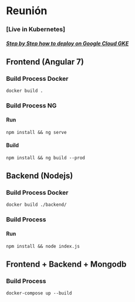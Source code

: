 # Reunión

### [Live in Kubernetes]
##### [Step by Step how to deploy on Google Cloud GKE](GCLOUD.md)
## Frontend (Angular 7)
### Build Process Docker
```docker build .```
### Build Process NG
#### Run 
```npm install && ng serve```
#### Build 
```npm install && ng build --prod```

## Backend (Nodejs)
### Build Process Docker
```docker build ./backend/```
### Build Process
#### Run 
```npm install && node index.js```

## Frontend + Backend + Mongodb
### Build Process
```docker-compose up --build```
